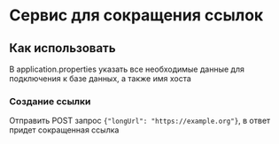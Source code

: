 # Сервис для сокращения ссылок
## Как использовать
В application.properties указать все необходимые данные для подключения к базе данных, а также имя хоста
### Создание ссылки
Отправить POST запрос `{"longUrl": "https://example.org"}`, в ответ придет сокращенная ссылка